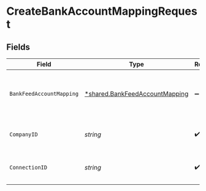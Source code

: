 # CreateBankAccountMappingRequest


## Fields

| Field                                                                                  | Type                                                                                   | Required                                                                               | Description                                                                            | Example                                                                                |
| -------------------------------------------------------------------------------------- | -------------------------------------------------------------------------------------- | -------------------------------------------------------------------------------------- | -------------------------------------------------------------------------------------- | -------------------------------------------------------------------------------------- |
| `BankFeedAccountMapping`                                                               | [*shared.BankFeedAccountMapping](../../../pkg/models/shared/bankfeedaccountmapping.md) | :heavy_minus_sign:                                                                     | N/A                                                                                    | {<br/>"sourceAccountId": "acc-002",<br/>"targetAccountId": "account-081"<br/>}         |
| `CompanyID`                                                                            | *string*                                                                               | :heavy_check_mark:                                                                     | Unique identifier for a company.                                                       | 8a210b68-6988-11ed-a1eb-0242ac120002                                                   |
| `ConnectionID`                                                                         | *string*                                                                               | :heavy_check_mark:                                                                     | Unique identifier for a connection.                                                    | 2e9d2c44-f675-40ba-8049-353bfcb5e171                                                   |